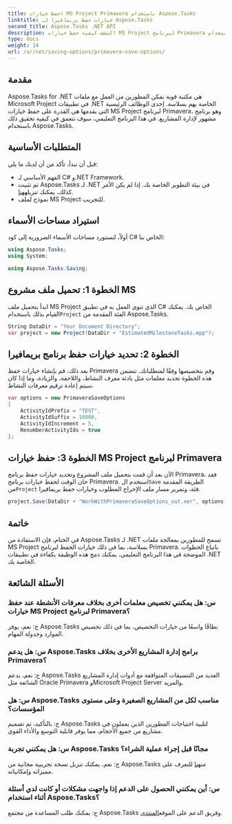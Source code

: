 ```yaml
---
title: احفظ خيارات MS Project Primavera باستخدام Aspose.Tasks
linktitle: خيارات حفظ بريمافيرا لـ Aspose.Tasks
second_title: Aspose.Tasks .NET API
description: اكتشف كيفية حفظ خيارات MS Project لبرنامج Primavera بسلاسة باستخدام Aspose.Tasks لـ .NET. اتبع البرنامج التعليمي خطوة بخطوة.
type: docs
weight: 14
url: /ar/net/saving-options/primavera-save-options/
---
```

## مقدمة
Aspose.Tasks for .NET هي مكتبة قوية تمكن المطورين من العمل مع ملفات Microsoft Project في تطبيقات .NET الخاصة بهم بسلاسة. إحدى الوظائف الرئيسية التي يقدمها هي القدرة على حفظ خيارات MS Project لبرنامج Primavera، وهو برنامج مشهور لإدارة المشاريع. في هذا البرنامج التعليمي، سوف نتعمق في كيفية تحقيق ذلك باستخدام Aspose.Tasks.
## المتطلبات الأساسية
قبل أن نبدأ، تأكد من أن لديك ما يلي:
- الفهم الأساسي لـ C# و.NET Framework.
-  تم تثبيت Aspose.Tasks لـ .NET في بيئة التطوير الخاصة بك. إذا لم يكن الأمر كذلك، يمكنك تنزيله[هنا](https://releases.aspose.com/tasks/net/).
- نموذج لملف MS Project للتجريب.

## استيراد مساحات الأسماء
أولاً، لنستورد مساحات الأسماء الضرورية إلى كود C# الخاص بنا:
```csharp
using Aspose.Tasks;
using System;

using Aspose.Tasks.Saving;
```
## الخطوة 1: تحميل ملف مشروع MS
 ابدأ بتحميل ملف MS Project الذي تنوي العمل به في تطبيق C# الخاص بك. يمكنك القيام بذلك باستخدام`Project` الفئة المقدمة من Aspose.Tasks.
```csharp
String DataDir = "Your Document Directory";
var project = new Project(DataDir + "EstimatedMilestoneTasks.mpp");
```
## الخطوة 2: تحديد خيارات حفظ برنامج بريمافيرا
بعد ذلك، قم بإنشاء خيارات حفظ Primavera وقم بتخصيصها وفقًا لمتطلباتك. تتضمن هذه الخطوة تحديد معلمات مثل بادئة معرف النشاط، واللاحقة، والزيادة، وما إذا كان سيتم إعادة ترقيم معرفات النشاط.
```csharp
var options = new PrimaveraSaveOptions
{
    ActivityIdPrefix = "TEST",
    ActivityIdSuffix = 10000,
    ActivityIdIncrement = 5,
    RenumberActivityIds = true
};
```
## الخطوة 3: حفظ خيارات MS Project لبرنامج Primavera
 الآن بعد أن قمت بتحميل ملف المشروع وتحديد خيارات حفظ برنامج Primavera، فقد حان الوقت لحفظ خيارات برنامج Primavera. استخدم ال`Save` الطريقة المقدمة من`Project` فئة، وتمرير مسار ملف الإخراج المطلوب وخيارات حفظ بريمافيرا.
```csharp
project.Save(DataDir + "WorkWithPrimaveraSaveOptions_out.xer", options);
```

## خاتمة
في الختام، فإن الاستفادة من Aspose.Tasks لـ .NET تسمح للمطورين بمعالجة ملفات MS Project بسلاسة، بما في ذلك خيارات الحفظ لبرنامج Primavera. باتباع الخطوات الموضحة في هذا البرنامج التعليمي، يمكنك دمج هذه الوظيفة بكفاءة في تطبيقات .NET الخاصة بك.
## الأسئلة الشائعة
### س: هل يمكنني تخصيص معلمات أخرى بخلاف معرفات الأنشطة عند حفظ خيارات MS Project لبرنامج Primavera؟
ج: نعم، يوفر Aspose.Tasks نطاقًا واسعًا من خيارات التخصيص، بما في ذلك تخصيص الموارد وجدولة المهام.
### س: هل يدعم Aspose.Tasks برامج إدارة المشاريع الأخرى بخلاف Primavera؟
ج: نعم، يدعم Aspose.Tasks العديد من التنسيقات المتوافقة مع أدوات إدارة المشاريع الشائعة مثل Oracle Primavera وMicrosoft Project Server والمزيد.
### س: هل Aspose.Tasks مناسب لكل من المشاريع الصغيرة وعلى مستوى المؤسسات؟
ج: بالتأكيد، تم تصميم Aspose.Tasks لتلبية احتياجات المطورين الذين يعملون في مشاريع من جميع الأحجام، مما يوفر قابلية التوسع والأداء القوي.
### س: هل يمكنني تجربة Aspose.Tasks مجانًا قبل إجراء عملية الشراء؟
 ج: نعم، يمكنك تنزيل نسخة تجريبية مجانية من Aspose.Tasks من[هنا](https://releases.aspose.com/) للتعرف على مميزاته وإمكانياته.
### س: أين يمكنني الحصول على الدعم إذا واجهت مشكلات أو كانت لدي أسئلة أثناء استخدام Aspose.Tasks؟
 ج: يمكنك طلب المساعدة من مجتمع Aspose.Tasks وفريق الدعم على الموقع[المنتدى](https://forum.aspose.com/c/tasks/15).